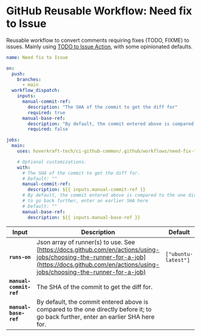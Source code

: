 <!-- start branding -->
<!-- end branding -->
<!-- start title -->

# GitHub Reusable Workflow: Need fix to Issue

<!-- end title -->
<!-- start badges -->
<!-- end badges -->
<!-- start description -->

Reusable workflow to convert comments requiring fixes (TODO, FIXME) to issues.
Mainly using [TODO to Issue Action](https://github.com/alstr/todo-to-issue-action), with some opinionated defaults.

<!-- end description -->
<!-- start contents -->
<!-- end contents -->
<!-- start usage -->

```yaml
name: Need fix to Issue

on:
  push:
    branches:
      - main
  workflow_dispatch:
    inputs:
      manual-commit-ref:
        description: "The SHA of the commit to get the diff for"
        required: true
      manual-base-ref:
        description: "By default, the commit entered above is compared to the one directly before it; to go back further, enter an earlier SHA here"
        required: false

jobs:
  main:
    uses: hoverkraft-tech/ci-github-common/.github/workflows/need-fix-to-issue.yml@0.9.1

    # Optional customizations.
    with:
      # The SHA of the commit to get the diff for.
      # Default: ""
      manual-commit-ref:
        description: ${{ inputs.manual-commit-ref }}
      # By default, the commit entered above is compared to the one directly before it;
      # to go back further, enter an earlier SHA here
      # Default: ""
      manual-base-ref:
        description: ${{ inputs.manual-base-ref }}
```

<!-- end usage -->
<!-- start inputs -->

| **Input**                          | **Description**                                                                                                                                                                                | **Default**                    | **Required** |
| ---------------------------------- | ---------------------------------------------------------------------------------------------------------------------------------------------------------------------------------------------- | ------------------------------ | ------------ |
| **<code>runs-on</code>**           | Json array of runner(s) to use. See [https://docs.github.com/en/actions/using-jobs/choosing-the-runner-for-a-job](https://docs.github.com/en/actions/using-jobs/choosing-the-runner-for-a-job) | <code>["ubuntu-latest"]</code> | **false**    |
| **<code>manual-commit-ref</code>** | The SHA of the commit to get the diff for.                                                                                                                                                     | <code></code>                  | **false**    |
| **<code>manual-base-ref</code>**   | By default, the commit entered above is compared to the one directly before it; to go back further, enter an earlier SHA here for.                                                             | <code></code>                  | **false**    |

<!-- end inputs -->
<!-- start outputs -->
<!-- end outputs -->
<!-- start [.github/ghadocs/examples/] -->
<!-- end [.github/ghadocs/examples/] -->
